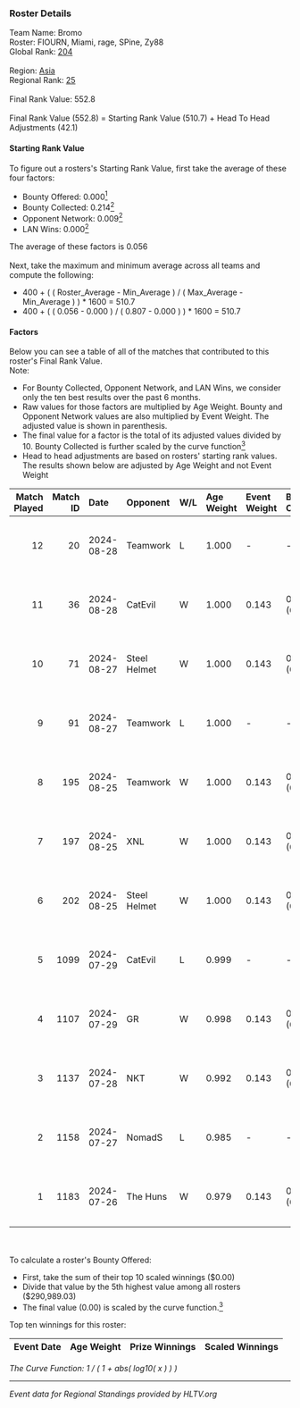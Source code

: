 ### Roster Details<br />
Team Name: Bromo<br />
Roster: FIOURN, Miami, rage, SPine, Zy88<br />
Global Rank: [204](../../standings_global_2024_08_28.md)<br />
<br />
Region: [Asia]( ../../standings_asia_2024_08_28.md)<br />
Regional Rank: [25]( ../../standings_asia_2024_08_28.md)<br />
<br />
Final Rank Value:  552.8<br />
<br />
Final Rank Value (552.8) = Starting Rank Value (510.7) + Head To Head Adjustments (42.1)<br />

#### Starting Rank Value<br />
To figure out a rosters's Starting Rank Value, first take the average of these four factors:<br />
- Bounty Offered: 0.000[<sup>1</sup>](#table2)
- Bounty Collected: 0.214[<sup>2</sup>](#table1)
- Opponent Network: 0.009[<sup>2</sup>](#table1)
- LAN Wins: 0.000[<sup>2</sup>](#table1)

The average of these factors is 0.056<br />
<br />
Next, take the maximum and minimum average across all teams and compute the following:<br />
- 400 + ( ( Roster_Average - Min_Average ) / ( Max_Average - Min_Average ) ) * 1600 = 510.7
- 400 + ( ( 0.056 - 0.000 ) / ( 0.807 - 0.000 ) ) * 1600 = 510.7


#### Factors<br />
Below you can see a table of all of the matches that contributed to this roster's Final Rank Value.<br />
Note:<br />

- For Bounty Collected, Opponent Network, and LAN Wins, we consider only the ten best results over the past 6 months.
- Raw values for those factors are multiplied by Age Weight. Bounty and Opponent Network values are also multiplied by Event Weight. The adjusted value is shown in parenthesis.
- The final value for a factor is the total of its adjusted values divided by 10. Bounty Collected is further scaled by the curve function[<sup>3</sup>](#curveFunction)
- Head to head adjustments are based on rosters' starting rank values. The results shown below are adjusted by Age Weight and not Event Weight
<span id="table1"></span><br />


| Match Played | Match ID | Date       | Opponent     | W/L | Age Weight | Event Weight | Bounty Collected | Opponent Network | LAN Wins  | H2H Adj. | Roster                           |
| -: | -: | :- | :- | :- | :- | :- | :- | :- | :- | -: | :- |
|           12 |       20 | 2024-08-28 | Teamwork     | L   | 1.000      | -            | -                | -                | -         |   -19.90 | FIOURN, Miami, rage, SPine, Zy88 |
|           11 |       36 | 2024-08-28 | CatEvil      | W   | 1.000      | 0.143        | 0.000 (0.000)    | 0.242 (0.035)    | 0 (0.000) |    18.58 | FIOURN, Miami, rage, SPine, Zy88 |
|           10 |       71 | 2024-08-27 | Steel Helmet | W   | 1.000      | 0.143        | 0.004 (0.001)    | 0.036 (0.005)    | 0 (0.000) |    13.94 | FIOURN, Miami, rage, SPine, Zy88 |
|            9 |       91 | 2024-08-27 | Teamwork     | L   | 1.000      | -            | -                | -                | -         |   -20.72 | FIOURN, Miami, rage, SPine, Zy88 |
|            8 |      195 | 2024-08-25 | Teamwork     | W   | 1.000      | 0.143        | 0.000 (0.000)    | 0.144 (0.021)    | 0 (0.000) |    10.39 | FIOURN, Miami, rage, SPine, Zy88 |
|            7 |      197 | 2024-08-25 | XNL          | W   | 1.000      | 0.143        | 0.000 (0.000)    | 0.072 (0.010)    | 0 (0.000) |    10.06 | FIOURN, Miami, rage, SPine, Zy88 |
|            6 |      202 | 2024-08-25 | Steel Helmet | W   | 1.000      | 0.143        | 0.004 (0.001)    | 0.036 (0.005)    | 0 (0.000) |    14.80 | FIOURN, Miami, rage, SPine, Zy88 |
|            5 |     1099 | 2024-07-29 | CatEvil      | L   | 0.999      | -            | -                | -                | -         |   -10.94 | FIOURN, Miami, rage, SPine, Zy88 |
|            4 |     1107 | 2024-07-29 | GR           | W   | 0.998      | 0.143        | 0.007 (0.001)    | 0.131 (0.019)    | 0 (0.000) |    19.95 | FIOURN, Miami, rage, SPine, Zy88 |
|            3 |     1137 | 2024-07-28 | NKT          | W   | 0.992      | 0.143        | 0.000 (0.000)    | 0.000 (0.000)    | 0 (0.000) |    10.70 | FIOURN, Miami, rage, SPine, Zy88 |
|            2 |     1158 | 2024-07-27 | NomadS       | L   | 0.985      | -            | -                | -                | -         |   -14.82 | FIOURN, Miami, rage, SPine, Zy88 |
|            1 |     1183 | 2024-07-26 | The Huns     | W   | 0.979      | 0.143        | 0.000 (0.000)    | 0.000 (0.000)    | 0 (0.000) |    10.04 | FIOURN, Miami, rage, SPine, Zy88 |

<br />
<span id="table2"></span><br />
To calculate a roster's Bounty Offered:<br />

- First, take the sum of their top 10 scaled winnings ($0.00)
- Divide that value by the 5th highest value among all rosters ($290,989.03)
- The final value (0.00) is scaled by the curve function.[<sup>3</sup>](#curveFunction)

Top ten winnings for this roster:<br />

| Event Date | Age Weight | Prize Winnings | Scaled Winnings |
| :- | -: | :- | :- |


<span id="curveFunction"></span>_The Curve Function: 1 / ( 1 + abs( log10( x ) ) )_<br />

---
_Event data for Regional Standings provided by HLTV.org_<br />
